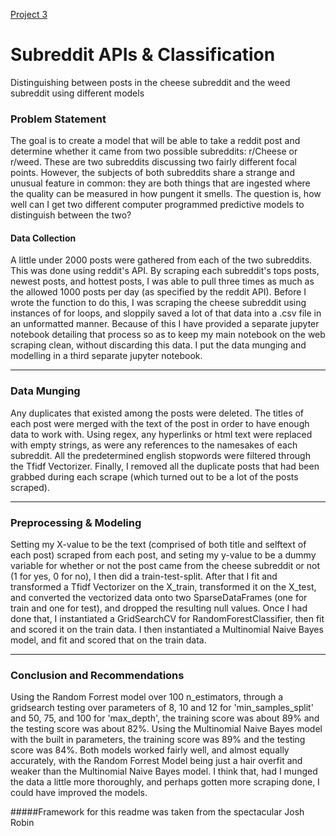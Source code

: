 [Project 3](https://git.generalassemb.ly/MichaelKnight4714/Submissions/commit/c88a13cb8c58572dfa1ad9dc7231c340901cbf6e)

# Subreddit APIs & Classification

Distinguishing between posts in the cheese subreddit and the weed subreddit using different models

### Problem Statement

The goal is to create a model that will be able to take a reddit post and determine whether it came from two possible subreddits: r/Cheese or r/weed. These are two subreddits discussing two fairly different focal points.  However, the subjects of both subreddits share a strange and unusual feature in common: they are both things that are ingested where the quality can be measured in how pungent it smells. The question is, how well can I get two different computer programmed predictive models to distinguish between the two?


#### Data Collection

A little under 2000 posts were gathered from each of the two subreddits. This was done using reddit's API. By scraping each subreddit's tops posts, newest posts, and hottest posts, I was able to pull three times as much as the allowed 1000 posts per day (as specified by the reddit API).  Before I wrote the function to do this, I was scraping the cheese subreddit using instances of for loops, and sloppily saved a lot of that data into a .csv file in an unformatted manner.  Because of this I have provided a separate jupyter notebook detailing that process so as to keep my main notebook on the web scraping clean, without discarding this data.  I put the data munging and modelling in a third separate jupyter notebook.

---

### Data Munging

Any duplicates that existed among the posts were deleted. The titles of each post were merged with the text of the post in order to have enough data to work with. Using regex, any hyperlinks or html text were replaced with empty strings, as were any references to the namesakes of each subreddit.  All the predetermined english stopwords were filtered through the Tfidf Vectorizer.  Finally, I removed all the duplicate posts that had been grabbed during each scrape (which turned out to be a lot of the posts scraped).


---

### Preprocessing & Modeling

Setting my X-value to be the text (comprised of both title and selftext of each post) scraped from each post, and seting my y-value to be a dummy variable for whether or not the post came from the cheese subreddit or not (1 for yes, 0 for no), I then did a train-test-split.  After that I fit and transformed a Tfidf Vectorizer on the X_train, transformed it on the X_test, and converted the vectorized data onto two SparseDataFrames (one for train and one for test), and dropped the resulting null values.  Once I had done that, I instantiated a GridSearchCV for RandomForestClassifier, then fit and scored it on the train data.  I then instantiated a Multinomial Naive Bayes model, and fit and scored that on the train data.


---

### Conclusion and Recommendations

Using the Random Forrest model over 100 n_estimators, through a gridsearch testing over parameters of 8, 10 and 12 for 'min_samples_split' and 50, 75, and 100 for 'max_depth', the training score was about 89% and the testing score was about 82%.  Using the Multinomial Naive Bayes model with the built in parameters, the training score was 89% and the testing score was 84%.  Both models worked fairly well, and almost equally accurately, with the Random Forrest Model being just a hair overfit and weaker than the Multinomial Naive Bayes model.  I think that, had I munged the data a little more thoroughly, and perhaps gotten more scraping done, I could have improved the models.


#####Framework for this readme was taken from the spectacular Josh Robin
